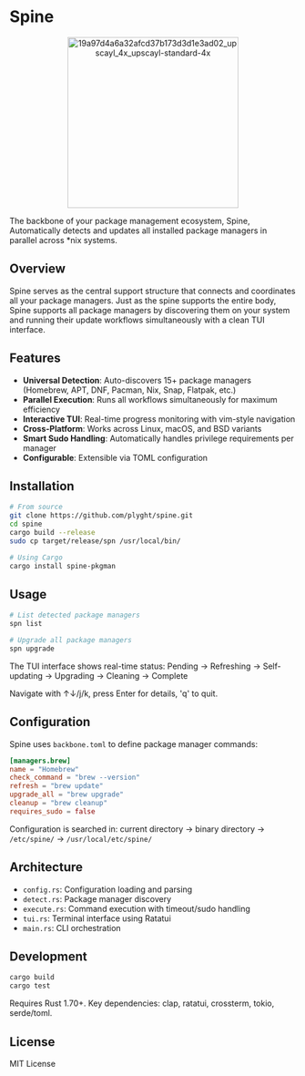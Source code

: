 # Spine

<div align="center">
  <img src="https://github.com/user-attachments/assets/cc330a78-001a-42af-a778-ef4d69599407" alt="19a97d4a6a32afcd37b173d3d1e3ad02_upscayl_4x_upscayl-standard-4x" width="300"/>
</div>

The backbone of your package management ecosystem, Spine, Automatically detects and updates all installed package managers in parallel across \*nix systems.

## Overview

Spine serves as the central support structure that connects and coordinates all your package managers. Just as the spine supports the entire body, Spine supports all package managers by discovering them on your system and running their update workflows simultaneously with a clean TUI interface.

## Features

- **Universal Detection**: Auto-discovers 15+ package managers (Homebrew, APT, DNF, Pacman, Nix, Snap, Flatpak, etc.)
- **Parallel Execution**: Runs all workflows simultaneously for maximum efficiency
- **Interactive TUI**: Real-time progress monitoring with vim-style navigation
- **Cross-Platform**: Works across Linux, macOS, and BSD variants
- **Smart Sudo Handling**: Automatically handles privilege requirements per manager
- **Configurable**: Extensible via TOML configuration

## Installation

```bash
# From source
git clone https://github.com/plyght/spine.git
cd spine
cargo build --release
sudo cp target/release/spn /usr/local/bin/

# Using Cargo
cargo install spine-pkgman
```

## Usage

```bash
# List detected package managers
spn list

# Upgrade all package managers
spn upgrade
```

The TUI interface shows real-time status: Pending → Refreshing → Self-updating → Upgrading → Cleaning → Complete

Navigate with ↑↓/j/k, press Enter for details, 'q' to quit.

## Configuration

Spine uses `backbone.toml` to define package manager commands:

```toml
[managers.brew]
name = "Homebrew"
check_command = "brew --version"
refresh = "brew update"
upgrade_all = "brew upgrade"
cleanup = "brew cleanup"
requires_sudo = false
```

Configuration is searched in: current directory → binary directory → `/etc/spine/` → `/usr/local/etc/spine/`

## Architecture

- `config.rs`: Configuration loading and parsing
- `detect.rs`: Package manager discovery
- `execute.rs`: Command execution with timeout/sudo handling
- `tui.rs`: Terminal interface using Ratatui
- `main.rs`: CLI orchestration

## Development

```bash
cargo build
cargo test
```

Requires Rust 1.70+. Key dependencies: clap, ratatui, crossterm, tokio, serde/toml.

## License

MIT License